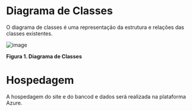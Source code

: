 # Diagrama de Classes

O diagrama de classes é uma representação da estrutura e relações das classes existentes.

![image](https://github.com/ICEI-PUC-Minas-PMV-ADS/pmv-ads-2023-2-e2-proj-int-t1-time2-futebol/assets/128739177/e32a4a0c-438a-4645-b9fc-b79bfdf608a3)

**Figura 1. Diagrama de Classes**

# Hospedagem

A hospedagem do site e do bancod e dados será realizada na plataforma Azure.
